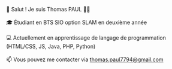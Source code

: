 👋 Salut ! Je suis Thomas PAUL 👨‍💻<br><br>
🎓 Étudiant en BTS SIO option SLAM en deuxième année <br><br>
💻 Actuellement en apprentissage de langage de programmation (HTML/CSS, JS, Java, PHP, Python)<br><br>
📫 Vous pouvez me contacter via thomas.paul7794@gmail.com



